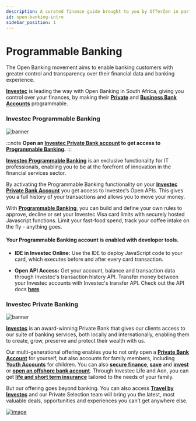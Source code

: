 ```yaml
---
description: A curated finance guide brought to you by OfferZen in partnership with Investec.
id: open-banking-intro
sidebar_position: 1
---
```


# Programmable Banking

The Open Banking movement aims to enable banking customers with greater control and transparency over their financial data and banking experience. 

[**Investec**](https://www.investec.com/en_za.html) is leading the way with Open Banking in South Africa, giving you control over your finances, by making their [**Private**](https://www.investec.com/en_za/banking.html) and [**Business Bank Accounts**](https://www.investec.com/en_za/investec-for-your-business.html) programmable.

### Investec Programmable Banking

![banner](pathname:///img/assets/developeradvocateanri.png)

:::note
**Open an [Investec Private Bank account](https://www.investec.com/en_za/banking/programmable-banking.html#intouch) to get access to [Programmable Banking](https://www.investec.com/en_za/banking/programmable-banking.html).**
:::

[**Investec Programmable Banking**](https://www.investec.com/en_za/banking/programmable-banking.html) is an exclusive functionality for IT professionals, enabling you to be at the forefront of innovation in the financial services sector.

By activating the Programmable Banking functionality on your [**Investec Private Bank Account**](https://www.investec.com/en_za/banking/private-bank-account.html) you get access to Investec’s Open APIs. This gives you a full history of your transactions and allows you to move your money.

With [**Programmable Banking**](https://www.investec.com/en_za/banking/programmable-banking.html), you can build and define your own rules to approve, decline or set your Investec Visa card limits with securely hosted Javascript functions. Limit your fast-food spend, track your coffee intake on the fly - anything goes.

#### Your Programmable Banking account is enabled with developer tools.

- **IDE in Investec Online:**
Use the IDE to deploy JavaScript code to your card, which executes before and after every card transaction.

- **Open API Access:**
Get your account, balance and transaction data through Investec's transaction history API. Transfer money between your Investec accounts with Investec's transfer API. Check out the API docs [**here**](https://developer.investec.com/programmable-banking/#programmable-banking).


### Investec Private Banking

![banner](pathname:///img/assets/developeradvocatejohan1.png)

[**Investec**](https://www.investec.com/en_za.html) is an award-winning Private Bank that gives our clients access to our suite of banking services, both locally and internationally, enabling them to create, grow, preserve and protect their wealth with us.

Our multi-generational offering enables you to not only open a [**Private Bank Account**](https://www.investec.com/en_za/banking/programmable-banking.html#intouch) for yourself, but also accounts for family members, including [**Youth Accounts**](https://www.investec.com/en_za/banking/youth-account.html) for children. You can also [**secure finance**](https://www.investec.com/en_za/borrow.html), [**save**](https://www.investec.com/en_za/savings-accounts.html) and [**invest**](https://www.investec.com/en_za/investment.html) or [**open an offshore bank account**](https://www.investec.com/en_za/banking/offshore-banking.html). Through Investec Life and Aon, you can get [**life and short term insurance**](https://www.investec.com/en_za/protect.html) tailored to the needs of your family. 

But our offering goes beyond banking. You can also access [**Travel by Investec**](https://www.investec.com/en_za/banking/rewards/travel.html) and our Private Selection team will bring you the latest, most valuable deals, opportunities and experiences you can’t get anywhere else. 

[![image](pathname:///img/assets/investecprivatebank.png)](https://images.investec.com/Private_client_multi_generational_offering_v19.pdf)

